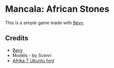 # Mancala: African Stones

This is a simple game made with [Bevy](https://bevyengine.org/).

## Credits

- [Bevy](https://bevyengine.org/)
- Models - by Scenri
- [Afrika T Ubuntu font](https://www.fontspace.com/afrika-t-ubuntu-font-f3366)
